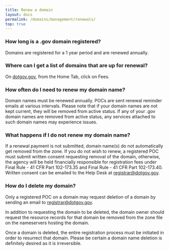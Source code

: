 ```yaml
---
title: Renew a domain
layout: docs
permalink: /domains/management/renewals/
top: true
---
```


### How long is a .gov domain registered?

Domains are registered for a 1 year period and are renewed annually.

### Where can I get a list of domains that are up for renewal?

On [dotgov.gov](https://www.dotgov.gov), from the Home Tab, click on Fees.

### How often do I need to renew my domain name?

Domain names must be renewed annually. POCs are sent renewal reminder emails at various intervals. Please note that if your domain names are not kept current, they will be removed from active status. If any of your .gov domain names are removed from active status, any services attached to such domain names may experience issues.

### What happens if I do not renew my domain name?

If a renewal payment is not submitted, domain name(s) do not automatically get removed from the zone. If you do not wish to renew, a registered POC must submit written consent requesting removal of the domain, otherwise, the agency will be held financially responsible for registration fees under Final Rule - 41 CFR Part 102-173.35 and Final Rule - 41 CFR Part 102-173.40. Written consent can be emailed to the Help Desk at <registrar@dotgov.gov>.

### How do I delete my domain?

Only a registered POC on a domain may request deletion of a domain by sending an email to [registrar@dotgov.gov](mailto:registrar@dotgov.gov).

In addition to requesting the domain to be deleted, the domain owner should request the resource records for that domain be removed from the zone file on the nameservers hosting the domain.

Once a domain is deleted, the entire registration process must be initiated in order to resurrect that domain. Please be certain a domain name deletion is definitely desired as it is irreversible.
